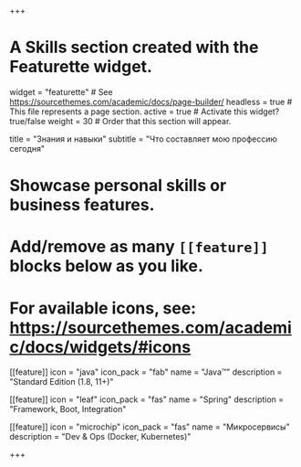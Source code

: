 +++
# A Skills section created with the Featurette widget.
widget = "featurette"  # See https://sourcethemes.com/academic/docs/page-builder/
headless = true  # This file represents a page section.
active = true  # Activate this widget? true/false
weight = 30  # Order that this section will appear.

title = "Знания и навыки"
subtitle = "Что составляет мою профессию сегодня"

# Showcase personal skills or business features.
# Add/remove as many `[[feature]]` blocks below as you like.
# For available icons, see: https://sourcethemes.com/academic/docs/widgets/#icons

[[feature]]
  icon = "java"
  icon_pack = "fab"
  name = "Java&trade;"
  description = "Standard Edition (1.8, 11+)"
  
[[feature]]
  icon = "leaf"
  icon_pack = "fas"
  name = "Spring"
  description = "Framework, Boot, Integration"  
  
[[feature]]
  icon = "microchip"
  icon_pack = "fas"
  name = "Микросервисы"
  description = "Dev & Ops (Docker, Kubernetes)"

+++
